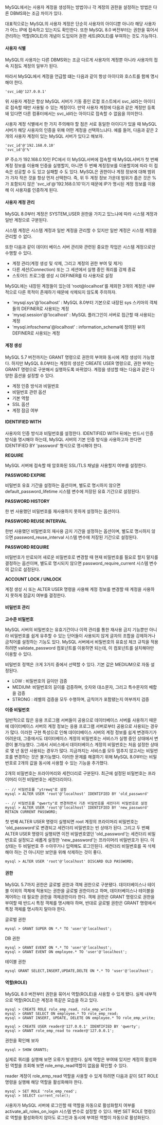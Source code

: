 MySQL에서는 사용자 계정을 생성하는 방법이나 각 계정의 권한을 설정하는 방법은 다른 DBMS와는 조금 차이가 있다.

대표적으로는 MySQL의 사용자 계정은 단순히 사용자의 아이디뿐 아니라 해당 사용자가 어느 IP에 접속하고 있는지도 확인한다. 또한 MySQL 8.0 버전부터는 권한을 묶어서 관리하는 역할(ROLE)의 개념이 도입되어 권한 세트(ROLE)를 부여하는 것도 가능하다.

#### **사용자 식별**

MySQL의 사용자는 다른 DBMS와는 조금 다르게 사용자의 계정뿐 아니라 사용자의 접속 지점도 계정의 일부가 된다.

따라서 MySQL에서 계정을 언급할 떄는 다음과 같이 항상 아이디와 호스트를 함께 명시해야 한다.

```
'svc_id@'127.0.0.1'
```

위 사용자 계정은 항상 MySQL 서버가 기동 중인 로컬 호스트에서 svc\_id라는 아이디로 접속할 때만 사용될 수 있는 계정이다. 만약 사용자 계정에 다음과 같은 계정만 등록돼 있다면 다른 컴퓨터에서는 svc\_id라는 아이디로 접속할 수 없음을 의미한다.

사용자 계정 식별에서 한 가지 주의해야 할 점은 서로 동일한 아이디가 있을 때 MySQL서버가 해당 사용자의 인증을 위해 어떤 계정을 선택하느냐다. 예를 들어, 다음과 같은 2개의 사용자 계정이 있는 MySQL 서버가 있다고 해보자.

```
'svc_id'@'192.168.0.10'
'svc_id'@'%'
```

IP 주소가 192.168.0.10인 PC에서 이 MySQL서버에 접속할 때 MySQL서버가 첫 번째 계정 정보를 이용해 인증을 실행할지, 아니면 두 번째 계정정보를 이용할지에 따라 이 접속은 성공할 수 도 있고 실패할 수 도 있다. MySQL은 권한이나 계정 정보에 대해 범위가 가자 작은 것을 항상 먼저 선택한다. 즉, 위 두 계정 정보 가운데 범위가 좁은 것은 %가 포함되지 않은 'svc\_id'@'192.168.0.10'이기 때문에 IP가 명시된 계정 정보를 이용해 이 사용자를 인증하게 된다.

#### **사용자 계정 관리**

MySQL 8.0부터 계정은 SYSTEM\_USER 권한을 가지고 있느냐에 따라 시스템 계정과 일반 계정으로 구분된다.

시스템 계정은 시스템 계정과 일반 계정을 관리할 수 있지만 일반 계정은 시스템 계정을 관리할 수 없다.

또한 다음과 같이 데이터 베이스 서버 관리와 관련된 중요한 작업은 시스템 계정으로만 수행할 수 있다.

-   계정 관리(계정 생성 및 삭제, 그리고 계정의 권한 부여 및 제거)
-   다른 세션(Connection) 또는 그 세션에서 실행 중인 쿼리를 강제 종료
-   스토어드 프로그램 생성 시 DEFINER를 타 사용자로 설정

MySQL에는 내장된 계정들이 있는데 'root@localhost'를 제외한 3개의 계정은 내부적으로 다른 목적이 존재하기 때문에 삭제되지 않도록 주의하자.

-   'mysql.sys'@'localhost' : MySQL 8.0부터 기본으로 내장된 sys 스키마의 객체들의 DEFINER로 사용되는 계정
-   'mysql.session'@'localhost' : MySQL 플러그인이 서버로 접근할 때 사용되는 계정
-   'mysql.infoschema'@localhost' : information\_schema에 정의된 뷰의 DEFINER로 사용되는 계정

#### **계정 생성**

MySQL 5.7 버전까지는 GRANT 명령으로 권한의 부여와 동시에 계정 생성이 가능했다. 하지만 MySQL 8.0부터는 계정의 생성은 CREATE USER 명령으로, 권한 부여는 GRANT 명령으로 구분해서 실행하도록 바뀌었다. 계정을 생성할 때는 다음과 같은 다양한 옵션을 설정할 수 있다.

-   계정 인증 방식과 비밀번호
-   비밀번호 관련 옵션
-   기본 역할
-   SSL 옵션
-   계정 잠금 여부

#### **IDENTIFIED WITH**

사용자의 인증 방식과 비밀번호를 설정한다. IDENTIFIED WITH 뒤에는 반드시 인증 방식을 명시해야 하는데, MySQL 서버의 기본 인증 방식을 사용하고자 한다면 IDENTIFIED BY 'password' 형식으로 명시해야 한다.

**REQUIRE**

MySQL 서버에 접속할 때 암호화된 SSL/TLS 채널을 사용할지 여부를 설정한다.

**PASSWORD EXPIRE**

비밀번호 유효 기간을 설정하는 옵션이며, 별도로 명시하지 않으면 default\_password\_lifetime 시스템 변수에 저장된 유효 기간으로 설정된다.

**PASSWORD HISTORY**

한 번 사용했던 비밀번호를 재사용하지 못하게 설정하는 옵션이다.

**PASSWORD REUSE INTERVAL**

한번 사용했던 비밀번호의 재사용 금지 기간을 설정하는 옵션이며, 별도로 명시하지 않으면 password\_reuse\_interval 시스템 변수에 저장된 기간으로 설정된다.

**PASSWORD REQUIRE**

비밀번호가 만료되어 새로운 비밀번호로 변경할 때 현재 비밀번호를 필요로 할지 말지를 결정하는 옵션이며, 별도로 명시되지 않으면 password\_require\_current 시스템 변수의 값으로 설정된다.

**ACCOUNT LOCK / UNLOCK**

계정 생성 시 또는 ALTER USER 명령을 사용해 계정 정보를 변경할 때 계정을 사용하지 못하게 잠글지 여부를 결정한다.

#### **비밀번호 관리**

**고수준 비밀번호**

MySQL 서버의 비밀번호는 유효기간이나 이력 관리를 통한 재사용 금지 기능뿐만 아니라 비밀번호를 쉽게 유추할 수 있는 단어들이 사용되지 않게 글자의 조합을 강제하거나 금칙어를 설정하는 기능도 있다. MySQL 서버에서 비밀번호의 유효성 체크 규칙을 적용하려면 validate\_password 컴포넌트를 이용하면 되는데, 이 컴포넌트를 설치해야만 이용할 수 있다.

비밀번호 정책은 크게 3가지 중에서 선택할 수 있다. 기본 값은 MEDIUM으로 자동 설정된다.

-   LOW : 비밀번호의 길이만 검증
-   MEDIUM: 비밀번호의 길이를 검증하며, 숫자와 대소문자, 그리고 특수문자의 배합을 검증
-   STRONG : 레벨의 검증을 모두 수행하며, 금칙어가 포함됐는지 여부까지 검증

**이중 비밀번호**

일반적으로 많은 응용 프로그램 서버들이 공용으로 데이터베이스 서버를 사용하기 때문에 데이터베이스 서버의 계정 정보는 응용 프로그램 서버로부터 공용으로 사용되는 경우가 많다. 이러한 구현 특성으로 인해 데이터베이스 서버의 계정 정보를 쉽게 변경하기가 어려운데, 그중에서도 데이터베이스 계정의 비밀번호는 서비스가 실행 중인 상태에서 변경이 불가능했다. 그래서 서비스에서 데이터베이스 계정의 비밀번호는 처음 설정한 상태로 몇 년 동안 사용되는 경우가 많다. 지금까지는 서비스를 모두 멈추지 않고서는 비밀번호를 변경하는 것은 불가능했다. 이러한 문제를 해결하기 위해 MySQL 8.0부터는 비밀번호로 2개의 값을 동시에 사용할 수 있는 기능을 추가했다.

2개의 비밀번호는 프라이머리와 세컨더리로 구분된다. 최근에 설정된 비밀번호는 프라이머리 이전 비밀번호는 세컨더리이다.

```
-- // 비밀번호를 "ytrewq"로 설정
mysql > ALTER USER 'root'@'localhost' IDENTIFIED BY 'old_password'

-- // 비밀번호를 "qwerty"로 변경하면서 기존 비밀번호를 세컨더리 비밀번호로 설정
mysql > ALTER USER 'root'@'localhost' IDENTIFIED BY 'new_password' RETAIN CURRENT PASSWORD;
```

첫 번째 ALTER USER 명령이 실행되면 root 계정의 프라이머리 비밀번호는 'old\_password'로 변경되고 세컨더리 비밀번호는 빈 상태가 된다. 그리고 두 번째 ALTER USER 명령이 실행되면 이전 비밀번호였던 'old\_password'는 세컨더리 비밀번호로 설정되고 새롭게 설정한 'new\_password'는 프라이머리 비밀번호가 된다. 이 상태는 두 비밀번호 주 ㅇ아무거나 입력해도 로그인된다. 세컨더리 비밀번호를 꼭 삭제해야 하는 건 아니지만 보안을 위해 삭제하는 것이 좋다.

```
mysql > ALTER USER 'root'@'localhost' DISCARD OLD PASSWORD;
```

#### **권한**

MySQL 5.7까지 권한은 글로벌 권한과 객체 권한으로 구분됐다. 데이터베이스나 테이블 이외의 객체에 적용되는 권한을 글로벌 권한이라고 하며, 데이터베이스나 테이블을 제어하는 데 필요한 권한을 객체권한이라 한다. 객체 권한은 GRANT 명령으로 권한을 부여할 때 반드시 특정 객체를 명시해야 하며, 반대로 글로벌 권한은 GRANT 명령에서 특정 객체를 명시하지 말아야 한다.

글로벌 권한

```
mysql > GRANT SUPER ON *.* TO 'user'@'localhost';
```

DB 권한

```
mysql > GRANT EVENT ON *.* TO 'user'@'localhost';
mysql > GRANT EVENT ON employee.* TO 'user'@'localhost';
```

테이블 권한

```
mysql GRANT SELECT,INSERT,UPDATE,DELTE ON *.* TO 'user'@'localhost';
```

#### **역할(ROLE)**

MySQL 8.0 버전부터 권한을 묶어서 역할(ROLE)을 사용할 수 있게 됐다. 실제 내부적으로 역할(ROLE)은 계정과 똑같은 모습을 하고 있다.

```
mysql > CREATE ROLE role_emp_read, role_emp_write
mysql > GRANT SELECT ON employee.* TO role_emp_read;
mysql > GRANT INSERT, UPDATE, DELETE ON employee.* TO role_emp_write;
```

```
mysql > CREATE USER reader@'127.0.0.1' IDENTIFIED BY 'qwerty';
mysql > GRANT role_emp_read to reader@'127.0.0.1';
```

권한을 확인해 보자

```
mysql > SHOW GRANTS;
```

실제로 쿼리를 실행해 보면 오류가 발생한다. 실제 역할은 부여돼 있지만 계정의 활성화된 역할을 조회해 보면 role\_emp\_read역할이 없음을 확인할 수 있다.

reader 계정이 role\_emp\_read 역할을 사용할 수 있게 하려면 다음과 같이 SET ROLE 명령을 실행해 해당 역할을 활성화해야 한다.

```
mysql > SET ROLE 'role_emp_read';
mysql > SELECT current_role();
```

사용자가 MySQL 서버에 로그인할 때 역할을 자동으로 활성화할지 여부를 activate\_all\_roles\_on\_login 시스템 변수로 설정할 수 있다. 매번 SET ROLE 명령으로 역할을 활성화하지 않아도 로그인과 동시에 부여된 역할이 자동으로 활성화된다.
